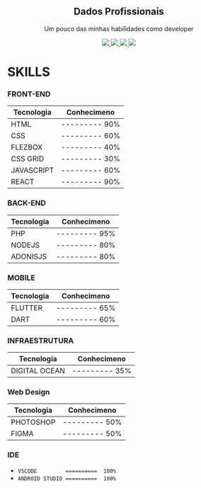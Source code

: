 
<p align="center">
 <h2 align="center">Dados Profissionais</h2>
 <p align="center">Um pouco das minhas habilidades como developer</p>
</p>

<p align="center">
    <a href="https://www.facebook.com/fael.lazarine">
      <img src="https://img.shields.io/badge/Facebook-Perfil Pessoal-blue"/>
    </a>
    <a href="https://twitter.com/faelti">
      <img src="https://img.shields.io/badge/Twitter-Perfil Pessoal-9cf"/>
    </a>
    <a href="https://www.instagram.com/faelti/">
      <img src="https://img.shields.io/badge/Instagram-Perfil Pessoal-critical"/>
   </a>
   <a href="https://www.linkedin.com/in/rafael-lazarine-b65a083b/">
      <img src="https://img.shields.io/badge/Linkedin-Perfil Profissional-informational"/>
   </a>
</p>

# SKILLS

### FRONT-END
| Tecnologia  |  Conhecimeno  |
| ---------   | ------------- |
|  HTML       | --------- 90% |
|  CSS        | --------- 60% |
|  FLEZBOX    | --------- 40% |
|  CSS GRID   | --------- 30% |
|  JAVASCRIPT | --------- 60% |
|  REACT      | --------- 90% |


### BACK-END
| Tecnologia  |  Conhecimeno  |
| ---------   | ------------- |
|  PHP        | --------- 95% |
|  NODEJS     | --------- 80% |
|  ADONISJS   | --------- 80% |

### MOBILE
| Tecnologia  |  Conhecimeno  |
| ---------   | ------------- |
|  FLUTTER    | --------- 65% |
|  DART       | --------- 60% |

### INFRAESTRUTURA
| Tecnologia       |  Conhecimeno  |
| ---------        | ------------- |
|  DIGITAL OCEAN   | --------- 35% |

### Web Design

| Tecnologia  |  Conhecimeno  |
| ---------   | ------------- |
|  PHOTOSHOP  | --------- 50% |
|  FIGMA      | --------- 50% |

### IDE
- `VSCODE         ==========  100%`
- `ANDROID STUDIO ==========  100%`

